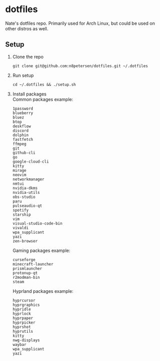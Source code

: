 # dotfiles
Nate's dotfiles repo. Primarily used for Arch Linux, but could be used on other distros as well.

## Setup
1. Clone the repo  
   ```
   git clone git@github.com:n8petersen/dotfiles.git ~/.dotfiles
   ```
3. Run setup  
   ```
   cd ~/.dotfiles && ./setup.sh
   ```
   
5. Install packages  
   Common packages example:
   ```
   1password
   blueberry
   bluez
   btop
   deskflow
   discord
   dolphin
   fastfetch
   ffmpeg
   git
   github-cli
   go
   google-cloud-cli
   kitty
   mirage
   neovim
   networkmanager
   nmtui
   nvidia-dkms
   nvidia-utils
   obs-studio
   paru
   pulseaudio-qt
   spotify
   starship
   vim
   visual-studio-code-bin
   vivaldi
   wpa_supplicant
   yazi
   zen-browser
   ```
    
   Gaming packages example:
   ```
   curseforge
   minecraft-launcher
   prismlauncher
   protonup-qt
   r2modman-bin
   steam
   ```

   Hyprland packages example:
   ```
   hyprcursor
   hyprgraphics
   hypridle
   hyprlock
   hyprpaper
   hyprpicker
   hyprshot
   hyprutils
   kitty
   nwg-displays
   waybar
   wpa_supplicant
   yazi
   ```
